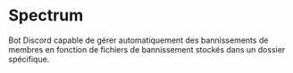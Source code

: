 # Spectrum
Bot Discord capable de gérer automatiquement des bannissements de membres en fonction de fichiers de bannissement stockés dans un dossier spécifique.
